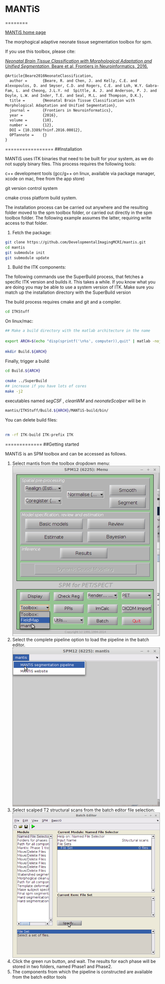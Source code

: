 # MANTiS
========

[MANTiS home page](http://developmentalimagingmcri.github.io/mantis)

The morphogical adaptive neonate tissue segmentation toolbox for spm.

If you use this toolbox, please cite:

[_Neonatal Brain Tissue Classification with Morphological Adaptation and Unified Segmentation_, Beare et al, Frontiers in Neuroinformatics, 2016.](http://dx.doi.org/10.3389/fninf.2016.00012)

```
@Article{Beare2016NeonateClassification,
  author =       {Beare, R. and Chen, J. and Kelly, C.E. and Alexopoulos, D. and Smyser, C.D. and Rogers, C.E. and Loh, W.Y. Gabra-Fam, L. and Cheong, J.L.Y. nd  Spittle, A. J. and Anderson, P. J. and Doyle, L.W. and Inder, T.E. and Seal, M.L. and Thompson, D.K.},
  title =        {Neonatal Brain Tissue Classification with Morphological Adaptation and Unified Segmentation},
  journal =      {Frontiers in Neuroinformatics},
  year =         {2016},
  volume =       {10},
  number =       {12},
  DOI = {10.3389/fninf.2016.00012},
  OPTannote =    {}
}

```

=================
##Installation

MANTiS uses ITK binaries that need to be built for your system, as we
do not supply binary files. This process requires the following tools:

c++ development tools (gcc/g++ on linux, available via package manager, xcode on mac, free from the app store)

git version control system

cmake cross platform build system.

The installation process can be carried out anywhere and the resulting
folder moved to the spm toolbox folder, or carried out directly in the
spm toolbox folder. The following example assumes the latter,
requiring write access to that folder.

1. Fetch the package:

```bash
git clone https://github.com/DevelopmentalImagingMCRI/mantis.git
cd mantis
git submodule init
git submodule update
```

1. Build the ITK components:

The following commands use the SuperBuild process, that fetches a
specific ITK version and builds it. This takes a while. If you know
what you are doing you may be able to use a system version of
ITK. Make sure you match up the installation directory with the
SuperBuild version

The build process requires cmake and git and a compiler.

```bash
cd ITKStuff
```

On linux/mac:
```bash
## Make a build directory with the matlab architecture in the name

export ARCH=$(echo "disp(sprintf('\n%s', computer)),quit" | matlab -nojvm -nodesktop -nosplash |tail -1)

mkdir Build.${ARCH} 
```

Finally, trigger a build:

```bash
cd Build.${ARCH}

cmake ../SuperBuild
## increase if you have lots of cores
make -j2
```

executables named _segCSF_ , _cleanWM_ and _neonateScalper_ will be in
```bash
mantis/ITKStuff/Build.${ARCH}/MANTiS-build/bin/
```

You can delete build files:

```bash

rm -rf ITK-build ITK-prefix ITK

```

=============
##Getting started

MANTiS is an SPM toolbox and can be accessed as follows.

1. Select mantis from the toolbox dropdown menu:
![mantis from toolbox menu](https://github.com/DevelopmentalImagingMCRI/mantis/raw/master/Instructions/mantis_toolbox_menu.png)
1. Select the complete pipeline option to load the pipeline in the batch editor.
![mantis from local menu](https://github.com/DevelopmentalImagingMCRI/mantis/raw/master/Instructions/mantis_menu2.png)
1. Select scalped T2 structural scans from the batch editor file selection:
![mantis from batch](https://github.com/DevelopmentalImagingMCRI/mantis/raw/master/Instructions/mantis_file_selection.png)
1. Click the green run button, and wait. The results for each phase will be stored in two folders, named Phase1 and Phase2.
1. The components from which the pipeline is constructed are available from the batch editor tools 
